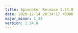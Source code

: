 ```yaml
---
title: Spinnaker Release 1.24.0
date: 2020-12-14 20:34:17 +0000
major_minor: 1.24
version: 1.24.0
---
```


<script src="https://gist.github.com/spinnaker-release/25abcd046795c6f34bb2d8d4977f0415.js?file=1.24.0.md"></script>
